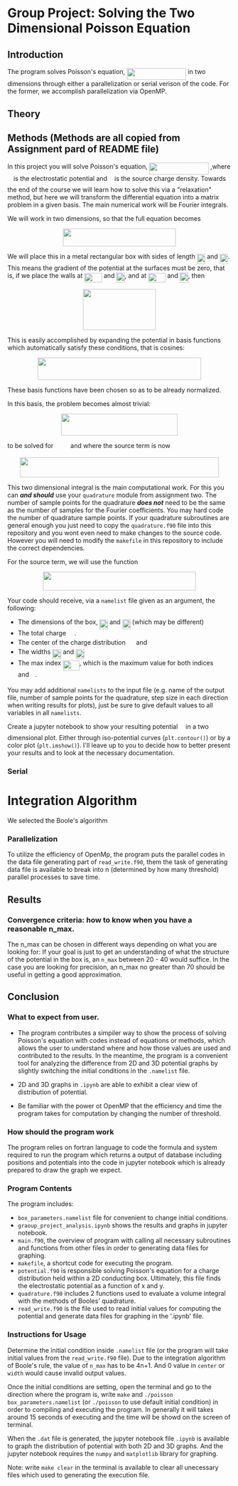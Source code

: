 # Group Project: Solving the Two Dimensional Poisson Equation

## Introduction

The program solves Poisson's equation, <img src="/tex/a728fdceeb7edb6d08c57ab25335a6f7.svg?invert_in_darkmode&sanitize=true" align=middle width=133.56565365pt height=26.76175259999998pt/> in two dimensions through either a parallelization or serial verison of the code. For the former, we accomplish parallelization via OpenMP.

## Theory
























## Methods (Methods are all copied from Assignment pard of README file)

In this project you will solve Poisson's equation, <img src="/tex/a728fdceeb7edb6d08c57ab25335a6f7.svg?invert_in_darkmode&sanitize=true" align=middle width=133.56565365pt height=26.76175259999998pt/> ,where <img src="/tex/f50853d41be7d55874e952eb0d80c53e.svg?invert_in_darkmode&sanitize=true" align=middle width=9.794543549999991pt height=22.831056599999986pt/> is the electrostatic potential and <img src="/tex/6dec54c48a0438a5fcde6053bdb9d712.svg?invert_in_darkmode&sanitize=true" align=middle width=8.49888434999999pt height=14.15524440000002pt/>
is the source charge density. Towards the end of the course we will learn how
to solve this via a "relaxation" method, but here we will transform the
differential equation into a matrix problem in a given basis. The main
numerical work will be Fourier integrals.

We will work in two dimensions, so that the full equation becomes
<p align="center"><img src="/tex/31659c8b0dc6dfd77f3ad90c50fb13cf.svg?invert_in_darkmode&sanitize=true" align=middle width=254.44296074999997pt height=40.11819404999999pt/></p>

We will place this in a metal rectangular box with sides of length <img src="/tex/9dbcef13f3e6981dfe63f653112a933f.svg?invert_in_darkmode&sanitize=true" align=middle width=18.64161584999999pt height=22.465723500000017pt/> and
<img src="/tex/ac6244c7cc0673f3a8d51603f75bcffe.svg?invert_in_darkmode&sanitize=true" align=middle width=18.26684969999999pt height=22.465723500000017pt/>. This means the gradient of the potential at the surfaces must be zero,
that is, if we place the walls at <img src="/tex/8436d02a042a1eec745015a5801fc1a0.svg?invert_in_darkmode&sanitize=true" align=middle width=39.53182859999999pt height=21.18721440000001pt/> and <img src="/tex/9dbcef13f3e6981dfe63f653112a933f.svg?invert_in_darkmode&sanitize=true" align=middle width=18.64161584999999pt height=22.465723500000017pt/>, and at <img src="/tex/a42b1c71ca6ab3bfc0e416ac9b587993.svg?invert_in_darkmode&sanitize=true" align=middle width=38.78604674999999pt height=21.18721440000001pt/> and <img src="/tex/ac6244c7cc0673f3a8d51603f75bcffe.svg?invert_in_darkmode&sanitize=true" align=middle width=18.26684969999999pt height=22.465723500000017pt/>, then
<p align="center"><img src="/tex/121b2aba0948920e666965710a533721.svg?invert_in_darkmode&sanitize=true" align=middle width=164.84245965pt height=92.0098938pt/></p>

This is easily accomplished by expanding the potential in basis functions
which automatically satisfy these conditions, that is cosines:
<p align="center"><img src="/tex/446111e69ab8e69beb7d8ffa09e7eff6.svg?invert_in_darkmode&sanitize=true" align=middle width=368.4128217pt height=49.73538075pt/></p>
These basis functions have been chosen so as to be already normalized.

In this basis, the problem becomes almost trivial:
<p align="center"><img src="/tex/132295f99071c92887c636369deed287.svg?invert_in_darkmode&sanitize=true" align=middle width=261.1920333pt height=49.315569599999996pt/></p>

to be solved for <img src="/tex/3343d1e4776a8c1cc78c3aa3e1c3c557.svg?invert_in_darkmode&sanitize=true" align=middle width=30.808809899999993pt height=14.15524440000002pt/> and where the source term is now

<p align="center"><img src="/tex/4ec3243c4b95787028f2d53b801683ad.svg?invert_in_darkmode&sanitize=true" align=middle width=447.1595766pt height=44.749102199999996pt/></p>

This two dimensional integral is the main computational work. For this you can
***and should*** use your `quadrature` module from assignment two. The number
of sample points for the quadrature ***does not*** need to be the same as the
number of samples for the Fourier coefficients. You may hard code the number
of quadrature sample points. If your quadrature subroutines are general enough
you just need to copy the `quadrature.f90` file into this repository and you
wont even need to make changes to the source code. However you will need to
modify the `makefile` in this repository to include the correct dependencies.

For the source term, we will use the function
<p align="center"><img src="/tex/59c9ff9b238c60d6db45edb314c713c8.svg?invert_in_darkmode&sanitize=true" align=middle width=343.05987539999995pt height=42.07871745pt/></p>

Your code should receive, via a `namelist` file given as an argument, the
following:

* The dimensions of the box, <img src="/tex/9dbcef13f3e6981dfe63f653112a933f.svg?invert_in_darkmode&sanitize=true" align=middle width=18.64161584999999pt height=22.465723500000017pt/> and <img src="/tex/ac6244c7cc0673f3a8d51603f75bcffe.svg?invert_in_darkmode&sanitize=true" align=middle width=18.26684969999999pt height=22.465723500000017pt/> (which may be different)
* The total charge <img src="/tex/3ee3f93b7a51e5719c84fadc68137817.svg?invert_in_darkmode&sanitize=true" align=middle width=15.05143034999999pt height=14.15524440000002pt/>.
* The center of the charge distribution <img src="/tex/e714a3139958da04b41e3e607a544455.svg?invert_in_darkmode&sanitize=true" align=middle width=15.94753544999999pt height=14.15524440000002pt/> and <img src="/tex/14adeddbb1889c9aba973ba30e7bce77.svg?invert_in_darkmode&sanitize=true" align=middle width=14.61197759999999pt height=14.15524440000002pt/>
* The widths <img src="/tex/baed07e6cbaba3e37ce167d64db1675d.svg?invert_in_darkmode&sanitize=true" align=middle width=19.935847799999987pt height=22.465723500000017pt/> and <img src="/tex/235409eac7aaaacd0cc98f7e38ea1ecd.svg?invert_in_darkmode&sanitize=true" align=middle width=19.561081649999988pt height=22.465723500000017pt/>
* The max index <img src="/tex/58a0abdbe1ebe952d7251c442f2dee8d.svg?invert_in_darkmode&sanitize=true" align=middle width=37.46589329999998pt height=22.465723500000017pt/>, which is the maximum value for both indices <img src="/tex/0e51a2dede42189d77627c4d742822c3.svg?invert_in_darkmode&sanitize=true" align=middle width=14.433101099999991pt height=14.15524440000002pt/> and <img src="/tex/55a049b8f161ae7cfeb0197d75aff967.svg?invert_in_darkmode&sanitize=true" align=middle width=9.86687624999999pt height=14.15524440000002pt/>.

You may add additional `namelists` to the input file (e.g. name of the output
file, number of sample points for the quadrature, step size in each direction
when writing results for plots), just be sure to give default values to all
variables in all `namelists`.

Create a jupyter notebook to show your resulting potential <img src="/tex/f50853d41be7d55874e952eb0d80c53e.svg?invert_in_darkmode&sanitize=true" align=middle width=9.794543549999991pt height=22.831056599999986pt/> in a two
dimensional plot. Either through iso-potential curves (`plt.contour()`) or by a
color plot (`plt.imshow()`). I'll leave up to you to decide how to better
present your results and to look at the necessary documentation.

### Serial

# Integration Algorithm
We selected the Boole's algorithm 




### Parallelization

To utilize the efficiency of OpenMp, the program puts the parallel codes in the data file generating part of `read_write.f90`, them the task of generating data file is available to break into n (determined by how many threshold) parallel processes to save time.

## Results




### Convergence criteria: how to know when you have a reasonable n_max.

The n_max can be chosen in different ways depending on what you are looking for:
If your goal is just to get an understanding of what the structure of the potential in the box is, an `n_max` between 20 - 40 would suffice.
In the case you are looking for precision, an n_max no greater than 70 should be useful in getting a good approximation.





## Conclusion

### What to expect from user.

* The program contributes a simpiler way to show the process of solving Poisson's equation with codes instead of equations or methods, which allows the user to understand where and how those values are used and contributed to the results. In the meantime, the program is a convenient tool for analyzing the difference from 2D and 3D potential graphs by slightly switching the initial conditions in the `.namelist` file.

* 2D and 3D graphs in `.ipynb` are able to exhibit a clear view of distribution of potential.

* Be familiar with the power ot OpenMP that the efficiency and time the program takes for computation by changing the number of threshold.

### How should the program work

The program relies on fortran language to code the formula and system required to run the program which returns a output of database including positions and potentials into the code in jupyter notebook which is already prepared to draw the graph we expect.



### Program Contents

The program includes:

* `box_parameters.namelist` file for convenient to change initial conditions.
* `graoup_project_analysis.ipynb` shows the results and graphs in jupyter notebook.
* `main.f90`, the overview of program with calling all necessary subroutines and functions from other files in order to generating data files for graphing.
* `makefile`, a shortcut code for executing the program.
* `potential.f90` is responsible solving Poisson's equation for a charge distribution held within a 2D conducting box. Ultimately, this file finds the electrostatic potential as a function of x and y.
* `quadrature.f90` includes 2 functions used to evaluate a volume integral with the methods of Booles' quadrature.
* `read_write.f90` is the file used to read initial values for computing the potential and generate data files for graphing in the '.ipynb' file.

### Instructions for Usage

Determine the initial condition inside `.namelist` file (or the program will take initial values from the `read_write.f90` file). Due to the integration algorithm of Boole's rule, the value of `n_max` has to be 4n+1. And 0 value in `center` or `width` would cause invalid output values.

Once the initial conditions are setting, open the terminal and go to the direction where the program is, write `make` and `./poisson box_parameters.namelist` (or `./poisson` to use default initial condition) in order to compiling and executing the program. In generally it will takes around 15 seconds of executing and the time will be showd on the screen of terminal.

When the `.dat` file is generated, the jupyter notebook file `.ipynb` is available to graph the distribution of potential with both 2D and 3D graphs. And the jupyter notebook requires the `numpy` and `matplotlib` library for graphing.

Note: write `make clear` in the terminal is available to clear all unecessary files which used to generating the execution file.


